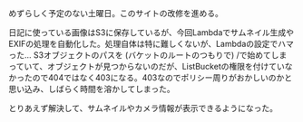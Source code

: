 めずらしく予定のない土曜日。このサイトの改修を進める。

日記に使っている画像はS3に保存しているが、今回Lambdaでサムネイル生成やEXIFの処理を自動化した。処理自体は特に難しくないが、Lambdaの設定でハマった... S3オブジェクトのパスを (バケットのルートのつもりで) /で始めてしまっていて、オブジェクトが見つからないのだが、ListBucketの権限を付けていなかったので404ではなく403になる。403なのでポリシー周りがおかしいのかと思い込み、しばらく時間を溶かしてしまった。

とりあえず解決して、サムネイルやカメラ情報が表示できるようになった。
